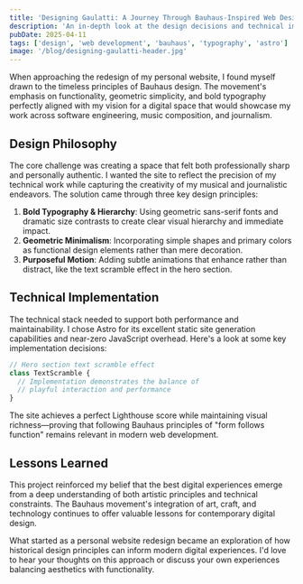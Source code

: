 ```yaml
---
title: 'Designing Gaulatti: A Journey Through Bauhaus-Inspired Web Design'
description: 'An in-depth look at the design decisions and technical implementation of gaulatti.com, blending Bauhaus principles with modern web development.'
pubDate: 2025-04-11
tags: ['design', 'web development', 'bauhaus', 'typography', 'astro']
image: '/blog/designing-gaulatti-header.jpg'
---
```


When approaching the redesign of my personal website, I found myself drawn to the timeless principles of Bauhaus design. The movement's emphasis on functionality, geometric simplicity, and bold typography perfectly aligned with my vision for a digital space that would showcase my work across software engineering, music composition, and journalism.

## Design Philosophy

The core challenge was creating a space that felt both professionally sharp and personally authentic. I wanted the site to reflect the precision of my technical work while capturing the creativity of my musical and journalistic endeavors. The solution came through three key design principles:

1. **Bold Typography & Hierarchy**: Using geometric sans-serif fonts and dramatic size contrasts to create clear visual hierarchy and immediate impact.
2. **Geometric Minimalism**: Incorporating simple shapes and primary colors as functional design elements rather than mere decoration.
3. **Purposeful Motion**: Adding subtle animations that enhance rather than distract, like the text scramble effect in the hero section.

## Technical Implementation

The technical stack needed to support both performance and maintainability. I chose Astro for its excellent static site generation capabilities and near-zero JavaScript overhead. Here's a look at some key implementation decisions:

```js
// Hero section text scramble effect
class TextScramble {
  // Implementation demonstrates the balance of
  // playful interaction and performance
}
```

The site achieves a perfect Lighthouse score while maintaining visual richness—proving that following Bauhaus principles of "form follows function" remains relevant in modern web development.

## Lessons Learned

This project reinforced my belief that the best digital experiences emerge from a deep understanding of both artistic principles and technical constraints. The Bauhaus movement's integration of art, craft, and technology continues to offer valuable lessons for contemporary digital design.

What started as a personal website redesign became an exploration of how historical design principles can inform modern digital experiences. I'd love to hear your thoughts on this approach or discuss your own experiences balancing aesthetics with functionality.
